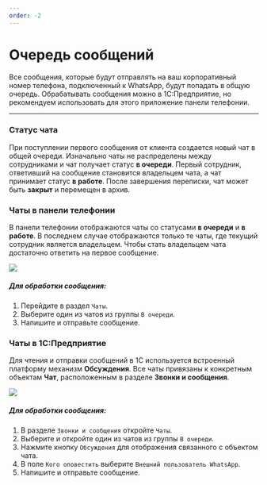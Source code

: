```yaml
---
order: -2
---
```


# Очередь сообщений

Все сообщения, которые будут отправлять на ваш корпоративный номер телефона, подключенный к WhatsApp, будут попадать в
общую очередь. Обрабатывать сообщения можно в 1С:Предприятие, но рекомендуем использовать для этого приложение панели
телефонии.

---

### Статус чата

При поступлении первого сообщения от клиента создается новый чат в общей очереди. Изначально чаты не распределены
между сотрудниками и чат получает статус **в очереди**. Первый сотрудник, ответивший на сообщение становится владельцем
чата, а чат принимает статус **в работе**. После завершения переписки, чат может быть **закрыт** и перемещен в архив.

### Чаты в панели телефонии

В панели телефонии отображаются чаты со статусами **в очереди** и **в работе**. В последнем случае отображаются только
те чаты, где текущий сотрудник является владельцем. Чтобы стать владельцем чата достаточно ответить на первое сообщение.

![](~/assets/whatsapp/chat-panel.png)

##### Для обработки сообщения:
1. Перейдите в раздел `Чаты`.
2. Выберите один из чатов из группы `В очереди`.
3. Напишите и отправьте сообщение.

### Чаты в 1С:Предприятие

Для чтения и отправки сообщений в 1С используется встроенный платформу механизм **Обсуждения**. Все чаты привязаны к
конкретным объектам **Чат**, расположенным в разделе **Звонки и сообщения**.

![](~/assets/whatsapp/chat-1c.png)

##### Для обработки сообщения:
1. В разделе `Звонки и сообщения` откройте `Чаты`.
2. Выберите и откройте один из чатов из группы `В очереди`.
3. Нажмите кнопку `Обсуждения` для отображения связанного с объектом чата.
4. В поле `Кого оповестить` выберите `Внешний пользователь WhatsApp`.
5. Напишите и отправьте сообщение.
